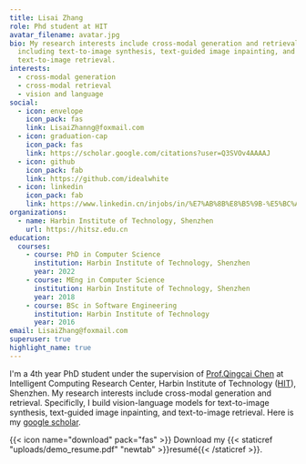 ```yaml
---
title: Lisai Zhang
role: Phd student at HIT
avatar_filename: avatar.jpg
bio: My research interests include cross-modal generation and retrieval,
  including text-to-image synthesis, text-guided image inpainting, and
  text-to-image retrieval.
interests:
  - cross-modal generation
  - cross-modal retrieval
  - vision and language
social:
  - icon: envelope
    icon_pack: fas
    link: LisaiZhanng@foxmail.com
  - icon: graduation-cap
    icon_pack: fas
    link: https://scholar.google.com/citations?user=Q3SVOv4AAAAJ
  - icon: github
    icon_pack: fab
    link: https://github.com/idealwhite
  - icon: linkedin
    icon_pack: fab
    link: https://www.linkedin.cn/injobs/in/%E7%AB%8B%E8%B5%9B-%E5%BC%A0-589509a6
organizations:
  - name: Harbin Institute of Technology, Shenzhen
    url: https://hitsz.edu.cn
education:
  courses:
    - course: PhD in Computer Science
      institution: Harbin Institute of Technology, Shenzhen
      year: 2022
    - course: MEng in Computer Science
      institution: Harbin Institute of Technology, Shenzhen
      year: 2018
    - course: BSc in Software Engineering
      institution: Harbin Institute of Technology
      year: 2016
email: LisaiZhang@foxmail.com
superuser: true
highlight_name: true
---
```


I'm a 4th year PhD student under the supervision of [Prof.Qingcai Chen](https://scholar.google.com/citations?user=7aR5D4sAAAAJ) at Intelligent Computing Research Center, Harbin Institute of Technology ([HIT](http://en.hit.edu.cn/)), Shenzhen. My research interests include cross-modal generation and retrieval. Specificlly, I build vision-language models for text-to-image synthesis, text-guided image inpainting, and text-to-image retrieval.  Here is my [google scholar](https://scholar.google.com/citations?user=Q3SVOv4AAAAJ).


{{< icon name="download" pack="fas" >}} Download my {{< staticref "uploads/demo_resume.pdf" "newtab" >}}resumé{{< /staticref >}}.
